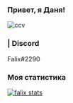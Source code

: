 ### Привет, я Даня!

![ccv](https://user-images.githubusercontent.com/118070059/201486097-0efb3f28-6fa5-44ab-b84c-50394b1038e9.jpg)

### | Discord

Falix#2290

### Моя статистика

[![falix stats](https://github-readme-stats.vercel.app/api?username=falixkamishin&show_icons=true&theme=radical)](https://github.com/anuraghazra/github-readme-stats)
